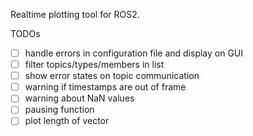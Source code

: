 Realtime plotting tool for ROS2.

TODOs

* [ ] handle errors in configuration file and display on GUI
* [ ] filter topics/types/members in list
* [ ] show error states on topic communication
* [ ] warning if timestamps are out of frame
* [ ] warning about NaN values
* [ ] pausing function
* [ ] plot length of vector